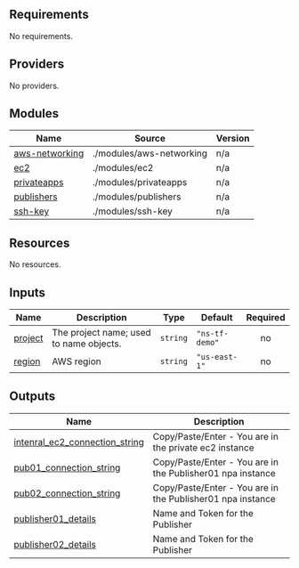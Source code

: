 ## Requirements

No requirements.

## Providers

No providers.

## Modules

| Name | Source | Version |
|------|--------|---------|
| <a name="module_aws-networking"></a> [aws-networking](#module\_aws-networking) | ./modules/aws-networking | n/a |
| <a name="module_ec2"></a> [ec2](#module\_ec2) | ./modules/ec2 | n/a |
| <a name="module_privateapps"></a> [privateapps](#module\_privateapps) | ./modules/privateapps | n/a |
| <a name="module_publishers"></a> [publishers](#module\_publishers) | ./modules/publishers | n/a |
| <a name="module_ssh-key"></a> [ssh-key](#module\_ssh-key) | ./modules/ssh-key | n/a |

## Resources

No resources.

## Inputs

| Name | Description | Type | Default | Required |
|------|-------------|------|---------|:--------:|
| <a name="input_project"></a> [project](#input\_project) | The project name; used to name objects. | `string` | `"ns-tf-demo"` | no |
| <a name="input_region"></a> [region](#input\_region) | AWS region | `string` | `"us-east-1"` | no |

## Outputs

| Name | Description |
|------|-------------|
| <a name="output_intenral_ec2_connection_string"></a> [intenral\_ec2\_connection\_string](#output\_intenral\_ec2\_connection\_string) | Copy/Paste/Enter - You are in the private ec2 instance |
| <a name="output_pub01_connection_string"></a> [pub01\_connection\_string](#output\_pub01\_connection\_string) | Copy/Paste/Enter - You are in the Publisher01 npa instance |
| <a name="output_pub02_connection_string"></a> [pub02\_connection\_string](#output\_pub02\_connection\_string) | Copy/Paste/Enter - You are in the Publisher01 npa instance |
| <a name="output_publisher01_details"></a> [publisher01\_details](#output\_publisher01\_details) | Name and Token for the Publisher |
| <a name="output_publisher02_details"></a> [publisher02\_details](#output\_publisher02\_details) | Name and Token for the Publisher |
